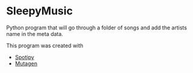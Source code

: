 # SleepyMusic

Python program that will go through a folder of songs and add the artists name in the meta data.

This program was created with 
- [Spotipy](https://spotipy.readthedocs.io/en/2.16.1/?highlight=search#ids-uris-and-urls)
- [Mutagen](https://github.com/quodlibet/mutagen)
